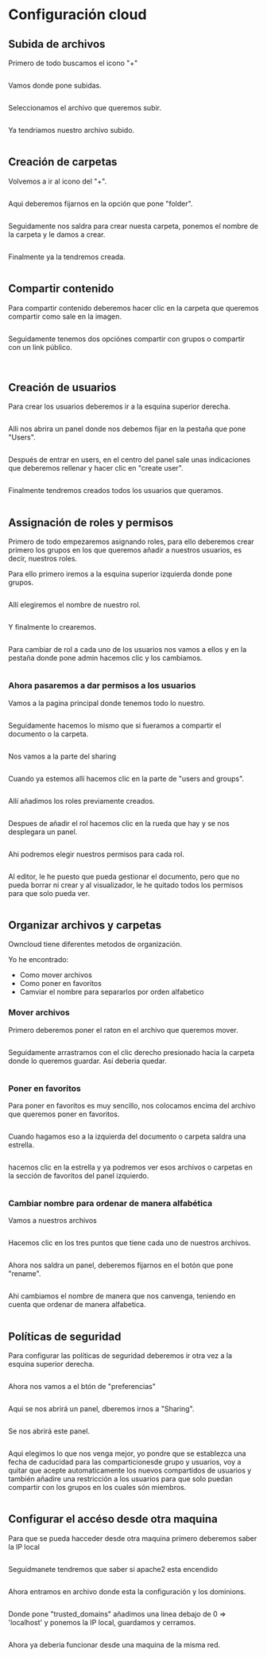 # Configuración cloud

## Subida de archivos 

Primero de todo buscamos el icono "+"

<img src="archivos.png" alt="">

Vamos donde pone subidas.

<img src="archivos 2.png" alt="">

Seleccionamos el archivo que queremos subir.

<img src="archivo 3.png" alt="">

Ya tendriamos nuestro archivo subido.

<img src="archivos 4.png" alt="">

## Creación de carpetas

Volvemos a ir al icono del "+".

<img src="archivos.png" alt="">

Aqui deberemos fijarnos en la opción que pone "folder".

<img src="carpeta.png" alt="">

Seguidamente nos saldra para crear nuesta carpeta, ponemos el nombre de la carpeta y le damos a crear.

<img src="carpeta 2.png" alt="">

Finalmente ya la tendremos creada.

<img src="carpeta 3.png" alt="">

## Compartir contenido

Para compartir contenido deberemos hacer clic en la carpeta que queremos compartir como sale en la imagen.

<img src="compartir.png" alt="">

Seguidamente tenemos dos opciónes compartir con grupos o compartir con un link público.

<img src="compartir grupos.png" alt="">

<img src="compartir publico.png" alt="">

## Creación de usuarios

Para crear los usuarios deberemos ir a la esquina superior derecha.

<img src="usuarios.png" alt="">

Alli nos abrira un panel donde nos debemos fijar en la pestaña que pone "Users".

<img src="usuarios 2.png" alt="">

Después de entrar en users, en el centro del panel sale unas indicaciones que deberemos rellenar y hacer clic en "create user".

<img src="usuarios 3.png" alt="">

Finalmente tendremos creados todos los usuarios que queramos.

<img src="usuarios 4.png" alt="">

## Assignación de roles y permisos 

Primero de todo empezaremos asignando roles, para ello deberemos crear primero los grupos en los que queremos añadir a nuestros usuarios, es decir, nuestros roles.

Para ello primero iremos a la esquina superior izquierda donde pone grupos.

<img src="usuarios 5.png" alt="">

Allí elegiremos el nombre de nuestro rol.

<img src="usuarios 6.png" alt="">

Y finalmente lo crearemos.

<img src="usuarios 7.png" alt="">

Para cambiar de rol a cada uno de los usuarios nos vamos a ellos y en la pestaña donde pone admin hacemos clic y los cambiamos.

<img src="usuarios 8.png" alt="">

### Ahora pasaremos a dar permisos a los usuarios

Vamos a la pagina principal donde tenemos todo lo nuestro.

<img src="Permisos.png" alt="">

Seguidamente hacemos lo mismo que si fueramos a compartir el documento o la carpeta.

<img src="Permisos 2.png" alt="">

Nos vamos a la parte del sharing

<img src="Permisos 3.png" alt="">

Cuando ya estemos allí hacemos clic en la parte de "users and groups".

<img src="Permisos 4.png" alt="">

Allí añadimos los roles previamente creados.

<img src="Permisos 5.png" alt="">

Despues de añadir el rol hacemos clic en la rueda que hay y se nos desplegara un panel.

<img src="Permisos 6.png" alt="">

Ahi podremos elegir nuestros permisos para cada rol.

<img src="Permisos 7.png" alt="">

Al editor, le he puesto que pueda gestionar el documento, pero que no pueda borrar ni crear y al visualizador, le he quitado todos los permisos para que solo pueda ver.

<img src="Permisos 8.png" alt="">

## Organizar archivos y carpetas 

Owncloud tiene diferentes metodos de organización.

Yo he encontrado:

  - Como mover archivos
  - Como poner en favoritos
  - Camviar el nombre para separarlos por orden alfabetico

### Mover archivos

Primero deberemos poner el raton en el archivo que queremos mover.

<img src="mover.png" alt="">

Seguidamente arrastramos con el clic derecho presionado hacia la carpeta donde lo queremos guardar. Así deberia quedar.

<img src="moverlos 2.png" alt="">

### Poner en favoritos

Para poner en favoritos es muy sencillo, nos colocamos encima del archivo que queremos poner en favoritos.

<img src="favoritos.png" alt="">

Cuando hagamos eso a la izquierda del documento o carpeta saldra una estrella.

<img src="favoritos 2.png" alt="">

hacemos clic en la estrella y ya podremos ver esos archivos o carpetas en la sección de favoritos del panel izquierdo.

<img src="favoritos 3.png" alt="">

### Cambiar nombre para ordenar de manera alfabética

Vamos a nuestros archivos

<img src="cambiar nombre.png" alt="">

Hacemos clic en los tres puntos que tiene cada uno de nuestros archivos.

<img src="cambiar nombre 2.png" alt="">

Ahora nos saldra un panel, deberemos fijarnos en el botón que pone "rename".

<img src="cambiar nombre 3.png" alt="">

Ahi cambiamos el nombre de manera que nos canvenga, teniendo en cuenta que ordenar de manera alfabetica.

<img src="cambiar nombre 4.png" alt="">


## Políticas de seguridad

Para configurar las políticas de seguridad deberemos ir otra vez a la esquina superior derecha.

<img src="seguiridad.png" alt="">

Ahora nos vamos a el btón de "preferencias"

<img src="seguridad 2.png" alt="">

Aqui se nos abrirá un panel, dberemos irnos a "Sharing".

<img src="seguridad 3.png" alt="">

Se nos abrirá este panel.

<img src="seguridad 4.png" alt="">

Aqui elegimos lo que nos venga mejor, yo pondre que se establezca una fecha de caducidad para las comparticionesde grupo y usuarios, voy a quitar que acepte automaticamente los nuevos compartidos de usuarios y también añadire una restricción a los usuarios para que solo puedan compartir con los grupos en los cuales són miembros.

<img src="seguridad 5.png" alt="">

## Configurar el accéso desde otra maquina 

Para que se pueda hacceder desde otra maquina primero deberemos saber la IP local 

<img src="acceso.png" alt="">

Seguidmanete tendremos que saber si apache2 esta encendido

<img src="acceso 2.png" alt="">

Ahora entramos en archivo donde esta la configuración y los dominions.

<img src="acceso 3.png" alt="">

Donde pone "trusted_domains" añadimos una linea debajo de 0 => 'localhost' y ponemos la IP local, guardamos y cerramos.

<img src="acceso 4.png" alt="">

Ahora ya deberia funcionar desde una maquina de la misma red.





















